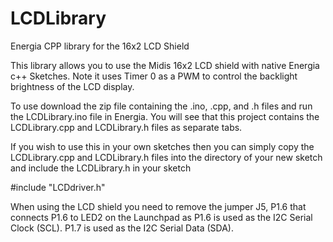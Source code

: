 # LCDLibrary
Energia CPP library for the 16x2 LCD Shield

This library allows you to use the Midis 16x2 LCD shield with native Energia c++ Sketches. Note it uses Timer 0 as a PWM to control the backlight brightness of the LCD display.

To use download the zip file containing the .ino, .cpp, and .h files and run the LCDLibrary.ino file in Energia. You will see that this project contains the LCDLibrary.cpp and LCDLibrary.h files as separate tabs.

If you wish to use this in your own sketches then you can simply copy the LCDLibrary.cpp and LCDLibrary.h files into the directory of your new sketch and include the LCDLibrary.h in your sketch

#include "LCDdriver.h"

When using the LCD shield you need to remove the jumper J5, P1.6 that connects P1.6 to LED2 on the Launchpad as P1.6 is used as the I2C Serial Clock (SCL). P1.7 is used as the I2C Serial Data (SDA).

